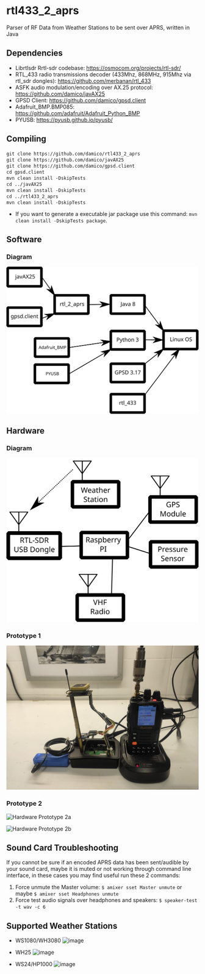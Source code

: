 # rtl433_2_aprs
Parser of RF Data from Weather Stations to be sent over APRS, written in Java

## Dependencies
- Librtlsdr Rrtl-sdr codebase: https://osmocom.org/projects/rtl-sdr/
- RTL_433 radio transmissions decoder (433Mhz, 868MHz, 915Mhz via rtl_sdr dongles): https://github.com/merbanan/rtl_433
- ASFK audio modulation/encoding over AX.25 protocol: https://github.com/damico/javAX25
- GPSD Client: https://github.com/damico/gpsd.client
- Adafruit_BMP.BMP085: https://github.com/adafruit/Adafruit_Python_BMP
- PYUSB: https://pyusb.github.io/pyusb/

## Compiling

```
git clone https://github.com/damico/rtl433_2_aprs
git clone https://github.com/damico/javAX25
git clone https://github.com/damico/gpsd.client
cd gpsd.client
mvn clean install -DskipTests
cd ../javAX25
mvn clean install -DskipTests
cd ../rtl433_2_aprs
mvn clean install -DskipTests
```

- If you want to generate a executable jar package use this command: `mvn clean install -DskipTests package`.

## Software

### Diagram

![Software Diagram](https://raw.githubusercontent.com/damico/rtl433_2_aprs/main/dist/software-diagram.svg)

## Hardware

### Diagram

![Hardware Diagram](https://raw.githubusercontent.com/damico/rtl433_2_aprs/main/dist/hardware-diagram.svg)

### Prototype 1

![Hardware Prototype 1](https://github.com/damico/rtl433_2_aprs/raw/main/dist/hardware-propotype-01.jpeg)

### Prototype 2

![Hardware Prototype 2a](https://github.com/damico/rtl433_2_aprs/assets/692043/e0f4969c-de4a-4d2a-b6a7-7f544a7e9659)

![Hardware Prototype 2b](https://github.com/damico/rtl433_2_aprs/assets/692043/40223f41-0ca4-43f5-90c0-da4e19f70ff6)


## Sound Card Troubleshooting
If you cannot be sure if an encoded APRS data has been sent/audible by your sound card, maybe it is muted or not working through command line interface, in these cases you may find useful run these 2 commands:

1. Force unmute the Master volume: `$ amixer sset Master unmute` or maybe `$ amixer sset Headphones unmute`
2. Force test audio signals over headphones and speakers: `$ speaker-test -t wav -c 6`

## Supported Weather Stations

- WS1080/WH3080
![image](https://github.com/damico/rtl433_2_aprs/assets/692043/9b9f6364-4f82-4bab-930c-d6c3eca9029b)

- WH25
![image](https://github.com/damico/rtl433_2_aprs/assets/692043/c99ef333-831f-4c3e-bb89-1e396c592b31)

- WS24/HP1000
![image](https://github.com/damico/rtl433_2_aprs/assets/692043/75667293-112d-4f64-8cfa-18e4ba7914b9)





